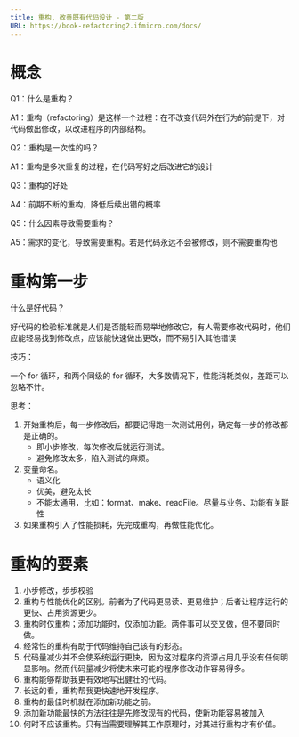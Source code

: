 ```yaml
---
title: 重构, 改善既有代码设计 - 第二版
URL: https://book-refactoring2.ifmicro.com/docs/
---
```


# 概念

Q1：什么是重构？

A1：重构（refactoring）是这样一个过程：在不改变代码外在行为的前提下，对代码做出修改，以改进程序的内部结构。

Q2：重构是一次性的吗？

A1：重构是多次重复的过程，在代码写好之后改进它的设计

Q3：重构的好处

A4：前期不断的重构，降低后续出错的概率

Q5：什么因素导致需要重构？

A5：需求的变化，导致需要重构。若是代码永远不会被修改，则不需要重构他

# 重构第一步

什么是好代码？

好代码的检验标准就是人们是否能轻而易举地修改它，有人需要修改代码时，他们应能轻易找到修改点，应该能快速做出更改，而不易引入其他错误

技巧：

一个 for 循环，和两个同级的 for 循环，大多数情况下，性能消耗类似，差距可以忽略不计。

思考：

1. 开始重构后，每一步修改后，都要记得跑一次测试用例，确定每一步的修改都是正确的。
   - 即小步修改，每次修改后就运行测试。
   - 避免修改太多，陷入测试的麻烦。
2. 变量命名。
   - 语义化
   - 优美，避免太长
   - 不能太通用，比如：format、make、readFile。尽量与业务、功能有关联性
3. 如果重构引入了性能损耗，先完成重构，再做性能优化。

# 重构的要素

1. 小步修改，步步校验
2. 重构与性能优化的区别。前者为了代码更易读、更易维护；后者让程序运行的更快、占用资源更少。
3. 重构时仅重构；添加功能时，仅添加功能。两件事可以交叉做，但不要同时做。
4. 经常性的重构有助于代码维持自己该有的形态。
5. 代码量减少并不会使系统运行更快，因为这对程序的资源占用几乎没有任何明显影响。然而代码量减少将使未来可能的程序修改动作容易得多。
6. 重构能够帮助我更有效地写出健壮的代码。
7. 长远的看，重构帮我更快速地开发程序。
8. 重构的最佳时机就在添加新功能之前。
9. 添加新功能最快的方法往往是先修改现有的代码，使新功能容易被加入
10. 何时不应该重构。只有当需要理解其工作原理时，对其进行重构才有价值。
